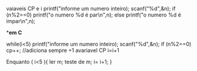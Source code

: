 vaiaveis CP e i
printf("informe um numero inteiro);
scanf("%d",&n);
if (n%2==0) printf("o numero %d é par\n",n);
else printf("o numero %d é impar\n",n);


*****em C****

while(i<5)
printf("informe um numero inteiro);
scanf("%d",&n);
if (n%2==0) cp++; //adiciona sempre +1 avariavel CP
i=i+1

Enquanto ( i<5 ){
ler m;
teste de m;
i= i+1;
}




